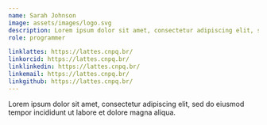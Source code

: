 ```yaml
---
name: Sarah Johnson
image: assets/images/logo.svg
description: Lorem ipsum dolor sit amet, consectetur adipiscing elit, sed do eiusmod tempor incididunt ut labore et dolore magna aliqua. Faucibus purus in massa tempor nec feugiat nisl pretium fusce.
role: programmer

linklattes: https://lattes.cnpq.br/
linkorcid: https://lattes.cnpq.br/
linklinkedin: https://lattes.cnpq.br/
linkemail: https://lattes.cnpq.br/
linkgithub: https://lattes.cnpq.br/
---
```


Lorem ipsum dolor sit amet, consectetur adipiscing elit, sed do eiusmod tempor incididunt ut labore et dolore magna aliqua.

